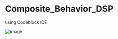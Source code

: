 # Composite_Behavior_DSP
using Codeblock IDE

![image](https://user-images.githubusercontent.com/5207168/174485418-2af65542-7c51-4d29-93e1-ebcbb6685500.png)
